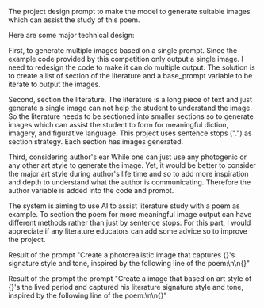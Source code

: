 The project design prompt to make the model to generate suitable images which can assist the study of this poem.

Here are some major technical design:

First, to generate multiple images based on a single prompt.
Since the example code provided by this competition only output a single image. I need to redesign the code to make it can do multiple output.
The solution is to create a list of section of the literature and a base_prompt variable to  be iterate to output the images.

Second, section the literature.
The literature is a long piece of text and just generate a single image can not help the student to understand the image. So the literature needs to be sectioned into smaller sections so to generate images which can assist the student to form for meaningful diction, imagery, and figurative language. This project uses sentence stops (".") as section strategy. Each section has images generated.

Third, considering author's ear
While one can just use any photogenic or any other art style to generate the image. Yet, it would be better to consider the major art style during author's life time and so to add more inspiration and depth to understand what the author is communicating.
Therefore the author variable is added into the code and prompt.

The system is aiming to use AI to assist literature study with a poem as example. To section the poem for more meaningful image output can have different methods rather than just by sentence stops. For this part, I would appreciate if any literature educators can add some advice so to improve the project.

Result of the prompt "Create a photorealistic image that captures {}'s signature style and tone, inspired by the following line of the poem:\n\n{}"

Result of the prompt the prompt "Create a image that based on art style of {}'s the lived period and captured his literature signature style and tone, inspired by the following line of the poem:\n\n{}"



